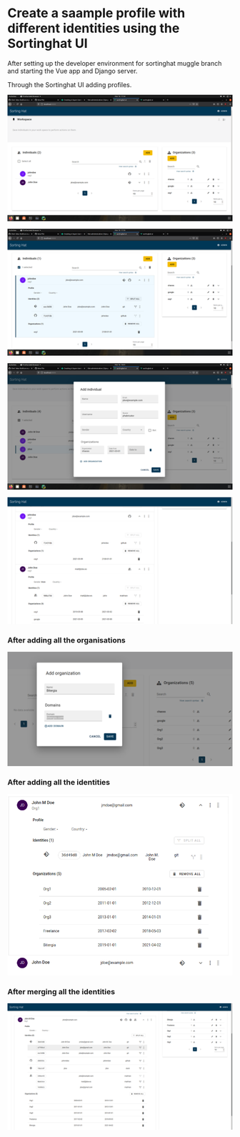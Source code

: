 # Create a saample profile with different identities using the Sortinghat UI

After setting up the developer environment for sortinghat muggle branch and starting the Vue app and Django server. 

Through the Sortinghat UI adding profiles. 

![photos](photos/5a.png)

![photos](photos/5b.png)

![photos](photos/5c.png)

![photos](photos/5d.png)


### After adding all the organisations

![dd](photos/5orgs.png)

### After adding all the identities

![r](photos/5jdoeorg.png)

### After merging all the identities

![rr](photos/aftermerge.png)
